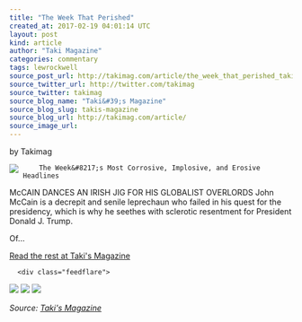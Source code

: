 ```yaml
---
title: "The Week That Perished"
created_at: 2017-02-19 04:01:14 UTC
layout: post
kind: article
author: "Taki Magazine"
categories: commentary
tags: lewrockwell
source_post_url: http://takimag.com/article/the_week_that_perished_takimag_february_19_2017
source_twitter_url: http://twitter.com/takimag
source_twitter: takimag
source_blog_name: "Taki&#39;s Magazine"
source_blog_slug: takis-magazine
source_blog_url: http://takimag.com/article/
source_image_url: 
---
```

by Takimag<br />
	  

<img src="http://takimag.com/images/uploads/McCain_Wikimedia.png" style="float:left;margin-right:8px;"/>
	






	
		The Week&#8217;s Most Corrosive, Implosive, and Erosive Headlines


McCAIN DANCES AN IRISH JIG FOR HIS GLOBALIST OVERLORDS
John McCain is a decrepit and senile leprechaun who failed in his quest for the presidency, which is why he seethes with sclerotic resentment for President Donald J. Trump.

Of...
	<p><a href="http://takimag.com/article/the_week_that_perished_takimag_february_19_2017">Read the rest at Taki's Magazine</a></p>
						
	  
	  
	  
	  <div class="feedflare">
<a href="http://feeds.feedburner.com/~ff/takimag?a=EGClH_OIRlI:md9VIIeuPkQ:yIl2AUoC8zA"><img src="http://feeds.feedburner.com/~ff/takimag?d=yIl2AUoC8zA" border="0"></img></a> <a href="http://feeds.feedburner.com/~ff/takimag?a=EGClH_OIRlI:md9VIIeuPkQ:qj6IDK7rITs"><img src="http://feeds.feedburner.com/~ff/takimag?d=qj6IDK7rITs" border="0"></img></a> <a href="http://feeds.feedburner.com/~ff/takimag?a=EGClH_OIRlI:md9VIIeuPkQ:gIN9vFwOqvQ"><img src="http://feeds.feedburner.com/~ff/takimag?i=EGClH_OIRlI:md9VIIeuPkQ:gIN9vFwOqvQ" border="0"></img></a>
</div><img src="http://feeds.feedburner.com/~r/takimag/~4/EGClH_OIRlI" height="1" width="1" alt=""/><div class="">
    <i>Source: <a href="http://takimag.com/article/">Taki&#39;s Magazine</a></i>
</div>
